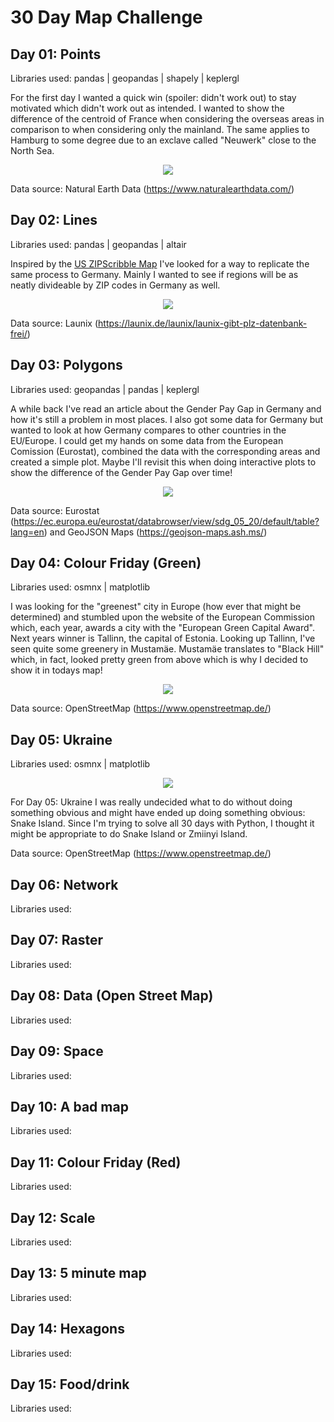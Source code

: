 # 30 Day Map Challenge

## Day 01: Points
Libraries used: pandas | geopandas | shapely | keplergl

For the first day I wanted a quick win (spoiler: didn't work out) to stay motivated which didn't work out as intended. I wanted to show the difference of the centroid of France when considering the overseas areas in comparison to when considering only the mainland. The same applies to Hamburg to some degree due to an exclave called "Neuwerk" close to the North Sea.

<p align="center">
  <img src="./Day01/Day01_Points_Closeup_legend.png"/>
</p>

Data source: Natural Earth Data (https://www.naturalearthdata.com/)

## Day 02: Lines
Libraries used: pandas | geopandas | altair

Inspired by the [US ZIPScribble Map](https://eagereyes.org/zipscribble-maps/united-states) I've looked for a way to replicate the same process to Germany. Mainly I wanted to see if regions will be as neatly divideable by ZIP codes in Germany as well. 

<p align="center">
  <img src="./Day02/Day02_Lines_wLegend.jpg"/>
</p>

Data source: Launix (https://launix.de/launix/launix-gibt-plz-datenbank-frei/)


## Day 03: Polygons
Libraries used: geopandas | pandas | keplergl

A while back I've read an article about the Gender Pay Gap in Germany and how it's still a problem in most places. I also got some data for Germany but wanted to look at how Germany compares to other countries in the EU/Europe. I could get my hands on some data from the European Comission (Eurostat), combined the data with the corresponding areas and created a simple plot. Maybe I'll revisit this when doing interactive plots to show the difference of the Gender Pay Gap over time!

<p align="center">
  <img src="./Day03/Day03_Polygons_wLegend.jpg"/>
</p>

Data source: Eurostat (https://ec.europa.eu/eurostat/databrowser/view/sdg_05_20/default/table?lang=en) and GeoJSON Maps (https://geojson-maps.ash.ms/)

## Day 04: Colour Friday (Green)
Libraries used: osmnx | matplotlib

I was looking for the "greenest" city in Europe (how ever that might be determined) and stumbled upon the website of the European Commission which, each year, awards a city with the "European Green Capital Award". Next years winner is Tallinn, the capital of Estonia. Looking up Tallinn, I've seen quite some greenery in Mustamäe. Mustamäe translates to "Black Hill" which, in fact, looked pretty green from above which is why I decided to show it in todays map!

<p align="center">
  <img src="./Day04/Day04_Green_wTitle.jpg"/>
</p>

Data source: OpenStreetMap (https://www.openstreetmap.de/)

## Day 05: Ukraine
Libraries used: osmnx | matplotlib

<p align="center">
  <img src="./Day05/Day05...."/>
</p>

For Day 05: Ukraine I was really undecided what to do without doing something obvious and might have ended up doing something obvious: Snake Island. Since I'm trying to solve all 30 days with Python, I thought it might be appropriate to do Snake Island or Zmiinyi Island.

Data source: OpenStreetMap (https://www.openstreetmap.de/)

## Day 06: Network
Libraries used: 

## Day 07: Raster
Libraries used: 

## Day 08: Data (Open Street Map)
Libraries used: 

## Day 09: Space
Libraries used: 

## Day 10: A bad map
Libraries used: 

## Day 11: Colour Friday (Red)
Libraries used: 

## Day 12: Scale
Libraries used: 

## Day 13: 5 minute map
Libraries used: 

## Day 14: Hexagons
Libraries used: 

## Day 15: Food/drink
Libraries used: 
